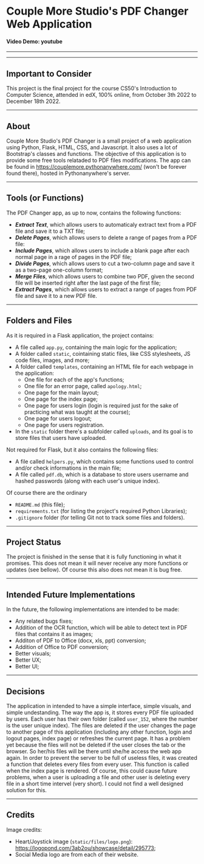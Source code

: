 # Couple More Studio's PDF Changer Web Application
#### Video Demo: youtube
***
***

## Important to Consider
This project is the final project for the course CS50's Introduction to Computer Science, attended in edX, 100% online, from October 3th 2022 to December 18th 2022.

***
## About
Couple More Studio's PDF Changer is a small project of a web application using Python, Flask, HTML, CSS, and Javascript. It also uses a lot of Bootstrap's classes and functions. The objective of this application is to provide some free tools relataded to PDF files modifications.
The app can be found in https://couplemore.pythonanywhere.com/ (won't be forever found there), hosted in Pythonanywhere's server.

***
## Tools (or Functions)
The PDF Changer app, as up to now, contains the following functions:
- ***Extract Text***, which allows users to automaticaly extract text from a PDF file and save it to a TXT file;
- ***Delete Pages***, which allows users to delete a range of pages from a PDF file:
- ***Include Pages***, which allows users to include a blank page after each normal page in a rage of pages in the PDF file;
- ***Divide Pages***, which allows users to cut a two-column page and save it as a two-page one-column format;
- ***Merge Files***, which allows users to combine two PDF, given the second file will be inserted right after the last page of the first file;
- ***Extract Pages***, which allows users to extract a range of pages from PDF file and save it to a new PDF file.

***
## Folders and Files
As it is required in a Flask application, the project contains:
- A file called `app.py`, containing the main logic for the application;
- A folder called `static`, cointaining static files, like CSS stylesheets, JS code files, images, and more;
- A folder called `templates`, containing an HTML file for each webpage in the application:
    - One file for each of the app's functions;
    - One file for an error page, called `apology.html`;
    - One page for the main layout;
    - One page for the index page;
    - One page for users login (login is required just for the sake of practicing what was taught at the course);
    - One page for users logout;
    - One page for users registration.
- In the `static` folder there's a subfolder called `uploads`, and its goal is to store files that users have uploaded.

Not required for Flask, but it also contains the following files:
- A file called `helpers.py`, which contains some functions used to control and/or check informations in the main file;
- A file called `pdf.db`, which is a database to store users username and hashed passwords (along with each user's unique index).

Of course there are the ordinary
- `README.md` (this file);
- `requirements.txt` (for listing the project's required Python Libraries);
- `.gitignore` folder (for telling Git not to track some files and folders).

***
## Project Status
The project is finished in the sense that it is fully functioning in what it promises. This does not mean it will never receive any more functions or updates (see bellow). Of course this also does not mean it is bug free.

***
## Intended Future Implementations
In the future, the following implementations are intended to be made:
- Any related bugs fixes;
- Addition of the OCR function, which will be able to detect text in PDF files that contains it as images;
- Additon of PDF to Office (docx, xls, ppt) conversion;
- Addition of Office to PDF conversion;
- Better visuals;
- Better UX;
- Better UI;

***
## Decisions
The application in intended to have a simple interface, simple visuals, and simple undestanding. 
The way the app is, it stores every PDF file uploaded by users. Each user has their own folder (called `user_152`, where the number is the user unique index). 
The files are deleted if the user changes the page to another page of this application (including any other function, login and logout pages, index page) or refreshes the current page. It has a problem yet because the files will not be deleted if the user closes the tab or the browser. So her/his files will be there until she/he access the web app again. 
In order to prevent the server to be full of useless files, it was created a function that deletes every files from every user. This function is called when the index page is rendered. Of course, this could cause future problems, when a user is uploading a file and other user is deleting every file in a short time intervel (very short). 
I could not find a well designed solution for this.

***
## Credits
Image credits:
- Heart/Joystick image (`static/files/logo.png`): https://logopond.com/3ab2ou/showcase/detail/295773;
- Social Media logo are from each of their website.